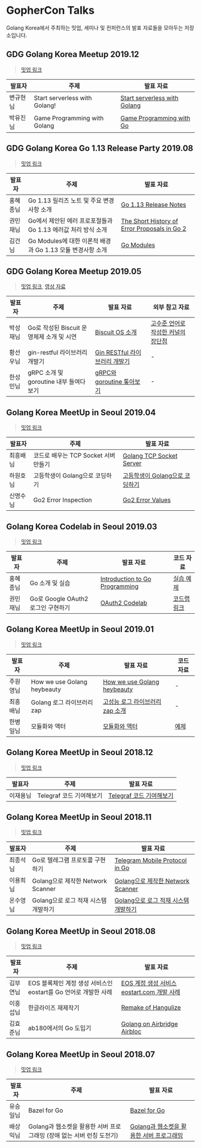 # GopherCon Talks

Golang Korea에서 주최하는 밋업, 세미나 및 컨퍼런스의 발표 자료들을 모아두는 저장소입니다.

## GDG Golang Korea Meetup 2019.12

> [밋업 링크](https://www.meetup.com/ko-KR/GDG-Golang-Korea/events/266888022)

| 발표자   | 주제                          | 발표 자료                                                    |
| -------- | ----------------------------- | ------------------------------------------------------------ |
| 변규현님 | Start serverless with Golang! | [Start serverless with Golang](https://www.slideshare.net/KyuhyunByun1/start-serverless-with-golang) |
| 박유진님 | Game Programming with Golang  | [Game Programming with Go](slides/201912/game-programming-with-golang.pdf) |

## GDG Golang Korea Go 1.13 Release Party 2019.08

> [밋업 링크](https://www.meetup.com/GDG-Golang-Korea/events/263743219/)

| 발표자   | 주제                                                         | 발표 자료                                                    |
| -------- | ------------------------------------------------------------ | ------------------------------------------------------------ |
| 홍혜종님 | Go 1.13 릴리즈 노트 및 주요 변경사항 소개                    | [Go 1.13 Release Notes](slides/201908/go1.13-release-notes.pdf) |
| 권민재님 | Go에서 제안된 에러 프로포절들과 Go 1.13 에러값 처리 방식 소개 | [The Short History of Error Proposals in Go 2](slides/201908/go-short-history-of-error-proposals-in-go2.pdf) |
| 김건님   | Go Modules에 대한 이론적 배경과 Go 1.13 모듈 변경사항 소개   | [Go Modules](slides/201908/go-modules.pdf)                   |

## GDG Golang Korea Meetup 2019.05

> [밋업 링크](https://www.meetup.com/GDG-Golang-Korea/events/261344405/), [영상 자료](https://www.youtube.com/watch?v=e-5kCRZhOw8&list=PLxEDm5GRSh4MZDRMnlM1UpvKfKtDuqmd8)

| 발표자   | 주제                                      | 발표 자료                                                    | 외부 참고 자료                                               |
| -------- | ----------------------------------------- | ------------------------------------------------------------ | ------------------------------------------------------------ |
| 박성재님 | Go로 작성된 Biscuit 운영체제 소개 및 시연 | [Biscuit OS 소개](https://www.slideshare.net/SeongJaePark1/biscuit-an-operating-system-written-in-go) | [고수준 언어로 작성한 커널의 장단점](https://www.usenix.org/sites/default/files/conference/protected-files/osdi18_slides_cutler.pdf) |
| 황선우님 | gin-restful 라이브러리 개발기             | [Gin RESTful 라이브러리 개발기](slides/201905/gin-restful.pdf) | -                                                            |
| 한성민님 | gRPC 소개 및 goroutine 내부 들여다보기    | [gRPC와 goroutine 톺아보기](slides/201905/grpc-and-goroutine.pdf) | -                                                            |

## Golang Korea MeetUp in Seoul 2019.04

> [밋업 링크](https://www.meetup.com/Seoul-Go-Meetup/events/260475211/)

| 발표자   | 주제                                 | 발표 자료                                                    |
| -------- | ------------------------------------ | ------------------------------------------------------------ |
| 최흥배님 | 코드로 배우는 TCP Socket 서버 만들기 | [Golang TCP Socket Server](https://docs.google.com/presentation/d/1p6-SI3zWEiA-1LcBFPKALBzr-K_OPEC5Di4X-ykHbos/edit#slide=id.g33148270ac_0_143) |
| 하원호님 | 고등학생이 Golang으로 코딩하기       | [고등학생이 Golang으로 코딩하기](slides/201904/go-by-high-school-student.pdf) |
| 신명수님 | Go2 Error Inspection                 | [Go2 Error Values](https://slide.anarcher.dev/2019/go2-error-value/) |

## Golang Korea Codelab in Seoul 2019.03

> [밋업 링크](https://www.meetup.com/Seoul-Go-Meetup/events/259524407/)

| 발표자   | 주제                               | 발표 자료                                                    | 코드 자료                                             |
| -------- | ---------------------------------- | ------------------------------------------------------------ | ----------------------------------------------------- |
| 홍혜종님 | Go 소개 및 실습                    | [Introduction to Go Programming](slides/201903/introduction-to-go-programming.pdf) | [실습 예제](resources/201903/codelab)                 |
| 권민재님 | Go로 Google OAuth2 로그인 구현하기 | [OAuth2 Codelab](slides/201903/codelab-oauth2.pdf)           | [코드랩 링크](https://github.com/golangkorea/codelab) |

## Golang Korea MeetUp in Seoul 2019.01

> [밋업 링크](https://www.meetup.com/Seoul-Go-Meetup/events/258121678/)

| 발표자   | 주제                        | 발표 자료                                                    | 코드 자료 |
| -------- | --------------------------- | ------------------------------------------------------------ | -- |
| 주원영님 | How we use Golang heybeauty | [How we use Golang heybeauty](slides/201901/how-we-use-golang-in-heybeauty.pdf) | - |
| 최흥배님 | Golang 로그 라이브러리 zap  | [고성능 로그 라이브러리 zap 소개](slides/201901/golang-log-library-zap.pdf) | - |
| 한병일님 | 모듈화와 액터               | [모듈화와 액터](slides/201901/modularization-and-actor.pdf) |[예제](resources/201901/modularization-and-actor) |

## Golang Korea MeetUp in Seoul 2018.12

> [밋업 링크](https://www.meetup.com/ko-KR/Seoul-Go-Meetup/events/257399368/)

| 발표자   | 주제                     | 발표 자료                                                    |
| -------- | ------------------------ | ------------------------------------------------------------ |
| 이재용님 | Telegraf 코드 기여해보기 | [Telegraf 코드 기여해보기](slides/201812/contribute-open-source-with-telegraf.pdf) |

## Golang Korea MeetUp in Seoul 2018.11

> [밋업 링크](https://www.meetup.com/ko-KR/Seoul-Go-Meetup/events/256560625/)

| 발표자   | 주제                                 | 발표 자료                                                    |
| -------- | ------------------------------------ | ------------------------------------------------------------ |
| 최종석님 | Go로 텔레그램 프로토콜 구현하기      | [Telegram Mobile Protocol in Go](slides/201811/telegram-mobile-protocol-in-go.pdf) |
| 이용희님 | Golang으로 제작한 Network Scanner    | [Golang으로 제작한 Network Scanner](slides/201811/make-network-scanner-with-go.pdf) |
| 온수영님 | Golang으로 로그 적재 시스템 개발하기 | [Golang으로 로그 적재 시스템 개발하기](slides/201811/build-logging-system-with-go.pdf) |

## Golang Korea MeetUp in Seoul 2018.08

> [밋업 링크](https://www.meetup.com/Seoul-Go-Meetup/events/253672991/)

| 발표자   | 주제                                                         | 발표 자료                                                    |
| -------- | ------------------------------------------------------------ | ------------------------------------------------------------ |
| 김부연님 | EOS 블록체인 계정 생성 서비스인 eostart를 Go 언어로 개발한 사례 | [EOS 계정 생성 서비스 eostart.com 개발 사례](slides/201808/make-eostart-service-with-go.pdf) |
| 이흥섭님 | 한글라이즈 재제작기                                          | [Remake of Hangulize](slides/201808/remake-of-hangulize.pdf) |
| 김효준님 | ab180에서의 Go 도입기                                        | [Golang on Airbridge Airbloc](slides/201808/golang-on-airbridge-airbloc.pdf) |

## Golang Korea MeetUp in Seoul 2018.07

> [밋업 링크](https://www.meetup.com/Seoul-Go-Meetup/events/252632375)

| 발표자   | 주제                                                         | 발표 자료                                                               |
| -------- | ------------------------------------------------------------ | ----------------------------------------------------------------------- |
| 유승일님 | Bazel for Go                                                 | [Bazel for Go](slides/201807/bazel-for-golang.pdf)                      |
| 배상익님 | Golang과 웹소켓을 활용한 서버 프로그래밍 (장애 없는 서버 런칭 도전기) | [Golang과 웹소켓을 활용한 서버 프로그래밍](slides/201807/server-programming-with-golang-and-websocket.pdf) |

